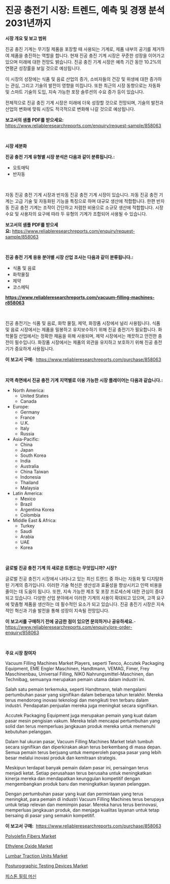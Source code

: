 <p><h1>진공 충전기 시장: 트렌드, 예측 및 경쟁 분석 2031년까지</h1></p><p><strong>시장 개요 및 보고 범위</strong></p>
<p><p>진공 충진 기계는 무기질 제품을 포장할 때 사용되는 기계로, 제품 내부의 공기를 제거하여 제품을 충진하는 역할을 합니다. 현재 진공 충진 기계 시장은 꾸준한 성장을 이어가고 있으며 미래에 대한 전망도 밝습니다. 진공 충진 기계 시장은 예측 기간 동안 10.2%의 연평균 성장률을 보일 것으로 예상됩니다.</p><p>이 시장의 성장에는 식품 및 음료 산업의 증가, 소비자들의 건강 및 위생에 대한 증가하는 관심, 그리고 기술의 발전이 영향을 미칩니다. 또한 최근의 시장 동향으로는 자동화 및 스마트 기술의 도입, 지속 가능한 포장 솔루션의 수요 증가 등이 있습니다.</p><p>전체적으로 진공 충진 기계 시장은 미래에 더욱 성장할 것으로 전망되며, 기술의 발전과 산업의 변화에 맞춰 시장도 적극적으로 변화해 나갈 것으로 예상됩니다.</p></p>
<p><strong>보고서의 샘플 PDF를 받으세요:</strong> <a href="https://www.reliableresearchreports.com/enquiry/request-sample/858063">https://www.reliableresearchreports.com/enquiry/request-sample/858063</a></p>
<p>&nbsp;</p>
<p><strong>시장 세분화</strong></p>
<p><strong>진공 충전 기계 유형별 시장 분석은 다음과 같이 분류됩니다.:</strong></p>
<p><ul><li>오토매틱</li><li>반자동</li></ul></p>
<p>&nbsp;</p>
<p><p>자동 진공 충전 기계 시장과 반자동 진공 충전 기계 시장이 있습니다. 자동 진공 충전 기계는 고급 기술 및 자동화된 기능을 특징으로 하며 대규모 생산에 적합합니다. 한편 반자동 진공 충전 기계는 조작이 간단하고 저렴한 비용으로 소규모 생산에 적합합니다. 시장 수요 및 사용자의 요구에 따라 두 유형의 기계가 조합되어 사용될 수 있습니다.</p></p>
<p><strong>보고서의 샘플 PDF를 받으세요:</strong>&nbsp;<a href="https://www.reliableresearchreports.com/enquiry/request-sample/858063">https://www.reliableresearchreports.com/enquiry/request-sample/858063</a></p>
<p>&nbsp;</p>
<p><strong> 진공 충전 기계 응용 분야별 시장 산업 조사는 다음과 같이 분류됩니다.:</strong></p>
<p><ul><li>식품 및 음료</li><li>화학물질</li><li>제약</li><li>코스메틱</li></ul></p>
<p><strong><a href="https://www.reliableresearchreports.com/vacuum-filling-machines-r858063">https://www.reliableresearchreports.com/vacuum-filling-machines-r858063</a></strong></p>
<p>&nbsp;</p>
<p><p>진공 충전기는 식품 및 음료, 화학 물질, 제약, 화장품 시장에서 널리 사용됩니다. 식품 및 음료 시장에서는 제품을 밀봉하고 유지보수하기 위해 진공 충전기가 필요합니다. 화학물질 산업에서는 정확한 채움을 위해 사용되며, 제약 시장에서는 깨끗하고 안전한 충전이 필수입니다. 화장품 시장에서는 제품의 외관을 유지하고 보호하기 위해 진공 충전기가 중요하게 사용됩니다.</p></p>
<p><strong>이 보고서 구매:</strong>&nbsp; <a href="https://www.reliableresearchreports.com/purchase/858063">https://www.reliableresearchreports.com/purchase/858063</a></p>
<p>&nbsp;</p>
<p><strong>지역 측면에서 진공 충전 기계 지역별로 이용 가능한 시장 플레이어는 다음과 같습니다.:</strong></p>
<p><ul>
    <li>
        North America:
        <ul>
            <li>United States</li>
            <li>Canada</li>
        </ul>
    </li>
    <li>
        Europe:
        <ul>
            <li>Germany</li>
            <li>France</li>
            <li>U.K.</li>
            <li>Italy</li>
            <li>Russia</li>
        </ul>
    </li>
    <li>
        Asia-Pacific:
        <ul>
            <li>China</li>
            <li>Japan</li>
            <li>South Korea</li>
            <li>India</li>
            <li>Australia</li>
            <li>China Taiwan</li>
            <li>Indonesia</li>
            <li>Thailand</li>
            <li>Malaysia</li>
        </ul>
    </li>
    <li>
        Latin America:
        <ul>
            <li>Mexico</li>
            <li>Brazil</li>
            <li>Argentina Korea</li>
            <li>Colombia</li>
        </ul>
    </li>
    <li>
        Middle East & Africa:
        <ul>
            <li>Turkey</li>
            <li>Saudi</li>
            <li>Arabia</li>
            <li>UAE</li>
            <li>Korea</li>
        </ul>
    </li>
    </ul></p>
<p>&nbsp;</p>
<p><strong>글로벌 진공 충전 기계 의 새로운 트렌드는 무엇입니까? 시장?</strong></p>
<p><p>글로벌 진공 충진기 시장에서 나타나고 있는 최신 트렌드 중 하나는 자동화 및 디지턈화된 기계의 증가입니다. 이러한 기술 혁신은 생산성과 효율성을 향상시키고 인력 비용을 줄이는 데 도움이 됩니다. 또한, 지속 가능한 제조 및 포장 프로세스에 대한 관심이 증대되고 있습니다. 다양한 산업 분야에서 이러한 기계의 사용이 확대되고 있으며, 고객 요구에 맞춤형 제품을 생산하는 데 필수적인 요소가 되고 있습니다. 진공 충진기 시장은 지속적인 혁신과 기술 발전을 통해 성장이 지속될 전망입니다.</p></p>
<p><strong>이 보고서를 구매하기 전에 궁금한 점이 있으면 문의하거나 공유하세요.</strong>- <a href="https://www.reliableresearchreports.com/enquiry/pre-order-enquiry/858063">https://www.reliableresearchreports.com/enquiry/pre-order-enquiry/858063</a></p>
<p>&nbsp;</p>
<p><strong>주요 시장 참여자</strong></p>
<p><p>Vacuum Filling Machines Market Players, seperti Tenco, Accutek Packaging Equipment, EME Engler Maschinen, Handtmann, VEMAG, Fimer, Frey Maschinenbau, Universal Filling, NIKO Nahrungsmittel-Maschinen, dan Technibag, semuanya merupakan pemain utama dalam industri ini.</p><p>Salah satu pemain terkemuka, seperti Handtmann, telah mengalami pertumbuhan pasar yang signifikan dalam beberapa tahun terakhir. Mereka terus mendorong inovasi teknologi dan mengikuti tren terbaru dalam industri. Pendapatan penjualan mereka juga meningkat secara signifikan.</p><p>Accutek Packaging Equipment juga merupakan pemain yang kuat dalam pasar mesin pengisian vakum. Mereka telah mencapai pertumbuhan yang solid dan terus memperluas jangkauan produk mereka untuk memenuhi kebutuhan pelanggan.</p><p>Dalam hal ukuran pasar, Vacuum Filling Machines Market telah tumbuh secara signifikan dan diperkirakan akan terus berkembang di masa depan. Semua pemain terus berjuang untuk memperoleh pangsa pasar yang lebih besar melalui inovasi produk dan kemitraan strategis.</p><p>Meskipun terdapat banyak pemain dalam pasar ini, persaingan terus menjadi ketat. Setiap perusahaan terus berusaha untuk meningkatkan kinerja mereka dan mendapatkan keunggulan kompetitif dengan mengembangkan produk baru dan meningkatkan layanan pelanggan.</p><p>Dengan pertumbuhan pasar yang kuat dan permintaan yang terus meningkat, para pemain di industri Vacuum Filling Machines terus berupaya untuk tetap relevan dan memimpin pasar. Mereka harus terus berinovasi, memperluas jangkauan produk, dan menjaga kualitas layanan untuk tetap bersaing di pasar yang semakin kompetitif.</p></p>
<p><strong>이 보고서 구매:</strong>&nbsp;&nbsp;<a href="https://www.reliableresearchreports.com/purchase/858063">https://www.reliableresearchreports.com/purchase/858063</a></p>
<p><p><a href="https://issuu.com/reportprime-2/docs/polyolefin-fibers-market-size-2030.pptx">Polyolefin Fibers Market</a></p><p><a href="https://issuu.com/reportprime-2/docs/ethylene-oxide-market-size-2030.pptx">Ethylene Oxide Market</a></p><p><a href="https://github.com/mauripalmi/Market-Research-Report-List-2/blob/main/lumbar-traction-units-market.md">Lumbar Traction Units Market</a></p><p><a href="https://github.com/gulaimolin/Market-Research-Report-List-4/blob/main/posturographic-testing-devices-market.md">Posturographic Testing Devices Market</a></p><p><a href="https://github.com/Madalyell456456/Market-Research-Report-List-1/blob/main/830614621688.md">피스톤 필링 머신</a></p></p>